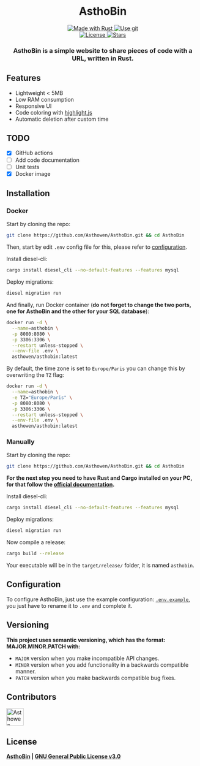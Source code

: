 <!--suppress HtmlDeprecatedAttribute -->
<h1 align="center">
  AsthoBin
</h1>
<p align="center">
    <a href="https://www.rust-lang.org/">
        <img src="https://img.shields.io/badge/Rust-000000?style=for-the-badge&logo=rust&logoColor=white" alt="Made with Rust">
    </a>
    <a href="https://github.com/Asthowen/AsthoBin">
        <img src="https://img.shields.io/badge/Git-F05032?style=for-the-badge&logo=git&logoColor=white" alt="Use git">
    </a>
    <br>
    <a href="https://github.com/Asthowen/AsthoBin/blob/main/LICENSE">
        <img src="https://img.shields.io/github/license/Asthowen/AsthoBin?style=for-the-badge" alt="License">
    </a>
    <a href="https://github.com/Asthowen/AsthoBin/stargazers">
        <img src="https://img.shields.io/github/stars/Asthowen/AsthoBin?style=for-the-badge" alt="Stars">
    </a>
</p>
<h3 align="center">
    <strong>AsthoBin is a simple website to share pieces of code with a URL, written in Rust.</strong>
</h3>

## Features
* Lightweight < 5MB
* Low RAM consumption
* Responsive UI
* Code coloring with [highlight.js](https://highlightjs.org/)
* Automatic deletion after custom time

## TODO
- [x] GitHub actions
- [ ] Add code documentation
- [ ] Unit tests
- [x] Docker image

## Installation
### Docker
Start by cloning the repo:
```bash
git clone https://github.com/Asthowen/AsthoBin.git && cd AsthoBin
```
Then, start by edit `.env` config file for this, please refer to [configuration](#configuration).

Install diesel-cli:
```bash
cargo install diesel_cli --no-default-features --features mysql
```

Deploy migrations:
```bash
diesel migration run
```

And finally, run Docker container (**do not forget to change the two ports, one for AsthoBin and the other for your SQL database**):
```bash
docker run -d \
  --name=asthobin \
  -p 8080:8080 \
  -p 3306:3306 \
  --restart unless-stopped \
  --env-file .env \
  asthowen/asthobin:latest
```

By default, the time zone is set to `Europe/Paris` you can change this by overwriting the `TZ` flag:
```bash
docker run -d \
  --name=asthobin \
  -e TZ="Europe/Paris" \
  -p 8080:8080 \
  -p 3306:3306 \
  --restart unless-stopped \
  --env-file .env \
  asthowen/asthobin:latest
```

### Manually
Start by cloning the repo:
```bash
git clone https://github.com/Asthowen/AsthoBin.git && cd AsthoBin
```
**For the next step you need to have Rust and Cargo installed on your PC, for that follow the [official documentation](https://www.rust-lang.org/tools/install).**

Install diesel-cli:
```bash
cargo install diesel_cli --no-default-features --features mysql
```

Deploy migrations:
```bash
diesel migration run
```

Now compile a release:
```bash
cargo build --release
```

Your executable will be in the `target/release/` folder, it is named `asthobin`.

## Configuration
To configure AsthoBin, just use the example configuration: [`.env.example`](https://github.com/Asthowen/AsthoBin/blob/main/.env.example), you just have to rename it to `.env` and complete it.

## Versioning
**This project uses semantic versioning, which has the format: MAJOR.MINOR.PATCH with:**
* `MAJOR` version when you make incompatible API changes.
* `MINOR` version when you add functionality in a backwards compatible manner.
* `PATCH` version when you make backwards compatible bug fixes.

## Contributors
[<img width="45" src="https://avatars.githubusercontent.com/u/59535754?v=4" alt="Asthowen">](https://github.com/Asthowen)

## License
**[AsthoBin](https://github.com/Asthowen/AsthoBin) | [GNU General Public License v3.0](https://github.com/Asthowen/AsthoBin/blob/main/LICENSE)**